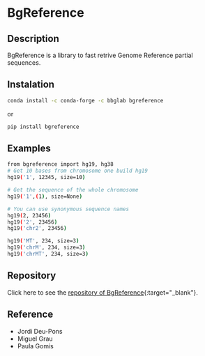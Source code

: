 # BgReference

## Description
BgReference is a library to fast retrive Genome Reference partial sequences.

## Instalation 
```bash
conda install -c conda-forge -c bbglab bgreference
```
or
```bash
pip install bgreference
```

## Examples

```bash
from bgreference import hg19, hg38
# Get 10 bases from chromosome one build hg19
hg19('1', 12345, size=10)

# Get the sequence of the whole chromosome
hg19('1',(1), size=None)

# You can use synonymous sequence names
hg19(2, 23456)
hg19('2', 23456)
hg19('chr2', 23456)

hg19('MT', 234, size=3)
hg19('chrM', 234, size=3)
hg19('chrMT', 234, size=3)
```
## Repository
Click here to see the [repository of BgReference](https://bitbucket.org/bgframework/bgreference/src/master/){:target="_blank"}.

## Reference
- Jordi Deu-Pons
- Miguel Grau
- Paula Gomis 
